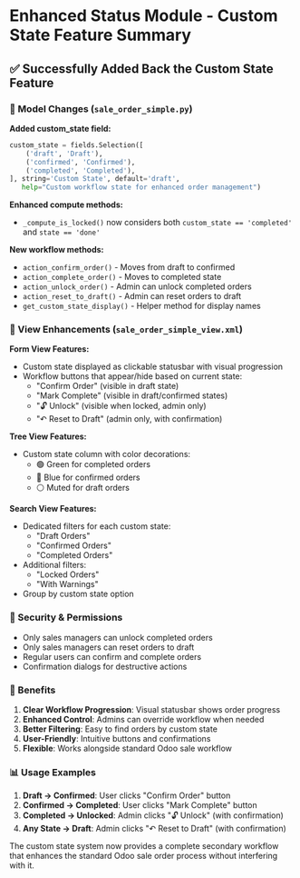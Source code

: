 # Enhanced Status Module - Custom State Feature Summary

## ✅ Successfully Added Back the Custom State Feature

### 🔧 Model Changes (`sale_order_simple.py`)

**Added custom_state field:**
```python
custom_state = fields.Selection([
    ('draft', 'Draft'),
    ('confirmed', 'Confirmed'), 
    ('completed', 'Completed'),
], string='Custom State', default='draft', 
   help="Custom workflow state for enhanced order management")
```

**Enhanced compute methods:**
- `_compute_is_locked()` now considers both `custom_state == 'completed'` and `state == 'done'`

**New workflow methods:**
- `action_confirm_order()` - Moves from draft to confirmed
- `action_complete_order()` - Moves to completed state
- `action_unlock_order()` - Admin can unlock completed orders
- `action_reset_to_draft()` - Admin can reset orders to draft
- `get_custom_state_display()` - Helper method for display names

### 🎨 View Enhancements (`sale_order_simple_view.xml`)

**Form View Features:**
- Custom state displayed as clickable statusbar with visual progression
- Workflow buttons that appear/hide based on current state:
  - "Confirm Order" (visible in draft state)
  - "Mark Complete" (visible in draft/confirmed states)
  - "🔓 Unlock" (visible when locked, admin only)
  - "↶ Reset to Draft" (admin only, with confirmation)

**Tree View Features:**
- Custom state column with color decorations:
  - 🟢 Green for completed orders
  - 🔵 Blue for confirmed orders
  - ⚪ Muted for draft orders

**Search View Features:**
- Dedicated filters for each custom state:
  - "Draft Orders"
  - "Confirmed Orders" 
  - "Completed Orders"
- Additional filters:
  - "Locked Orders"
  - "With Warnings"
- Group by custom state option

### 🔐 Security & Permissions

- Only sales managers can unlock completed orders
- Only sales managers can reset orders to draft
- Regular users can confirm and complete orders
- Confirmation dialogs for destructive actions

### 🚀 Benefits

1. **Clear Workflow Progression**: Visual statusbar shows order progress
2. **Enhanced Control**: Admins can override workflow when needed
3. **Better Filtering**: Easy to find orders by custom state
4. **User-Friendly**: Intuitive buttons and confirmations
5. **Flexible**: Works alongside standard Odoo sale workflow

### 📊 Usage Examples

1. **Draft → Confirmed**: User clicks "Confirm Order" button
2. **Confirmed → Completed**: User clicks "Mark Complete" button  
3. **Completed → Unlocked**: Admin clicks "🔓 Unlock" (with confirmation)
4. **Any State → Draft**: Admin clicks "↶ Reset to Draft" (with confirmation)

The custom state system now provides a complete secondary workflow that enhances the standard Odoo sale order process without interfering with it.
